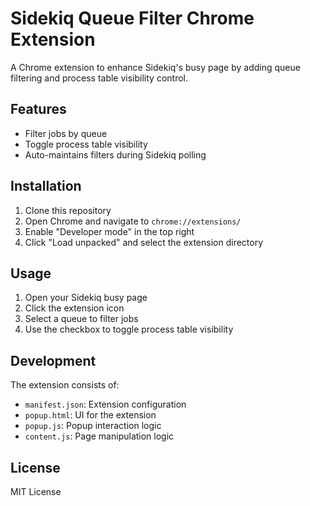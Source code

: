 # Sidekiq Queue Filter Chrome Extension

A Chrome extension to enhance Sidekiq's busy page by adding queue filtering and process table visibility control.

## Features

- Filter jobs by queue
- Toggle process table visibility
- Auto-maintains filters during Sidekiq polling

## Installation

1. Clone this repository
2. Open Chrome and navigate to `chrome://extensions/`
3. Enable "Developer mode" in the top right
4. Click "Load unpacked" and select the extension directory

## Usage

1. Open your Sidekiq busy page
2. Click the extension icon
3. Select a queue to filter jobs
4. Use the checkbox to toggle process table visibility

## Development

The extension consists of:

- `manifest.json`: Extension configuration
- `popup.html`: UI for the extension
- `popup.js`: Popup interaction logic
- `content.js`: Page manipulation logic

## License

MIT License
